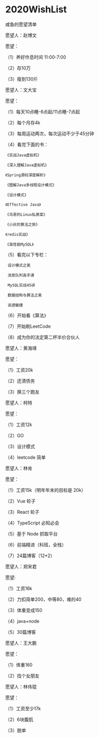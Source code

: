 # 2020WishList
咸鱼的愿望清单

愿望人：赵博文

愿望：

（1）养好作息时间 11:00-7:00

（2）存10万
         
（3）瘦到130斤

愿望人：文大宝

愿望：

（1）每天10点睡-6点起/11点睡-7点起

（2）每个月存4k

（3）每周运动两次，每次运动不少于45分钟

（4）看完下面的书：

    《实战Java虚拟机》
    
    《深入理解Java虚拟机》
    
    《Spring源码深度解析》
    
    《图解Java多线程设计模式》
    
    《设计模式》
    
    《Effective Java》
    
    《鸟哥的Linux私房菜》
    
    《小灰的算法之旅》
    
    《redis实战》
    
    《高性能MySQL》
    
（5）看完以下专栏：

     设计模式之美
     
     消息队列高手课
     
     MySQL实战45讲
     
     数据结构与算法之美
     
     说透敏捷
     
（6）开始看《算法》

（7）开始刷LeetCode

（8）成为你的法定第二杯半价合伙人

愿望人：黄海靖

愿望：

（1）工资20k

（2）还清债务

（3）换三个跑友


愿望人：柯特

愿望：

（1）工资12k

（2）GO

（3）设计模式

（4）leetcode 简单

愿望人：林肯

愿望：

（1）工资15k（明年年末的目标是 20k）

（2）Vue 轮子

（3）React 轮子

（4）TypeScript 必知必会

（5）基于 Node 抓取平台

（6）前端精进（科班，全栈）

（7）24篇博客（12*2）

愿望人：郑宋君

愿望:

（1）工资16k

（2）力扣简单200，中等80，难的40

（3）体重变成150

（4）java+node

（5）30篇博客

愿望人：王大鹏

愿望：

（1）体重160

（2）找个女朋友

愿望人：林伟琨

愿望：

（1）工资至少17k

（2）6块腹肌

（3）脱单
